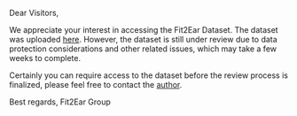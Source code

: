 Dear Visitors,

We appreciate your interest in accessing the Fit2Ear Dataset. The dataset was uploaded [here](https://www.radar-service.eu/radar/en/dataset/LuEUQApwxQrvGfKm?token=SYlvgUzVOkJKorIUJICw#). However, the dataset is still under review due to data protection considerations and other related issues, which may take a few weeks to complete.

Certainly you can require access to the dataset before the review process is finalized, please feel free to contact the [author](mailto:haibin.zhao@kit.edu).

Best regards,
Fit2Ear Group
